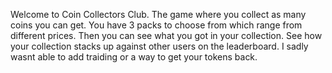 Welcome to Coin Collectors Club. The game where you collect as many coins you can get. You have 3 packs to choose from which range from different prices. 
Then you can see what you got in your collection. See how your collection stacks up against other users on the leaderboard. I sadly wasnt able to add traiding or a way 
to get your tokens back. 
